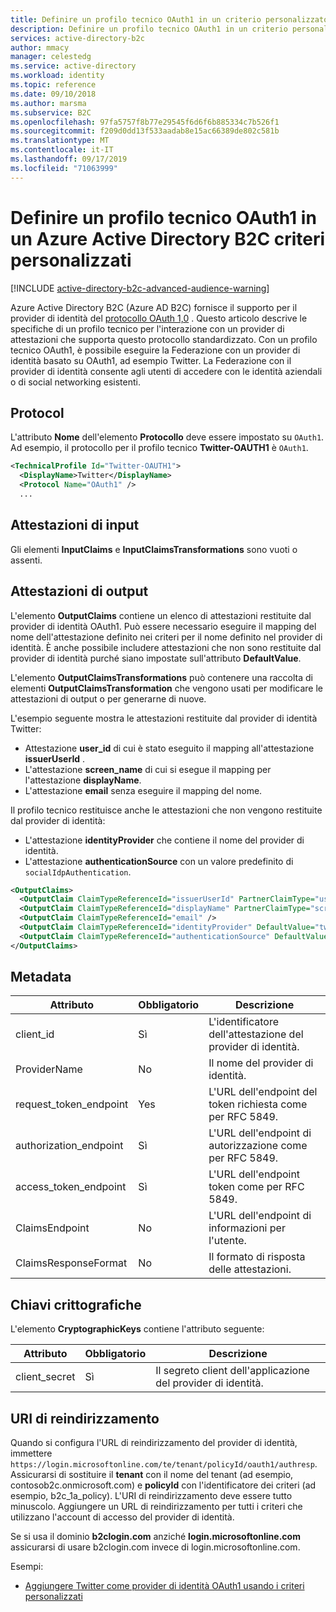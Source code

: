 ```yaml
---
title: Definire un profilo tecnico OAuth1 in un criterio personalizzato in Azure Active Directory B2C | Microsoft Docs
description: Definire un profilo tecnico OAuth1 in un criterio personalizzato in Azure Active Directory B2C.
services: active-directory-b2c
author: mmacy
manager: celestedg
ms.service: active-directory
ms.workload: identity
ms.topic: reference
ms.date: 09/10/2018
ms.author: marsma
ms.subservice: B2C
ms.openlocfilehash: 97fa5757f8b77e29545f6d6f6b885334c7b526f1
ms.sourcegitcommit: f209d0dd13f533aadab8e15ac66389de802c581b
ms.translationtype: MT
ms.contentlocale: it-IT
ms.lasthandoff: 09/17/2019
ms.locfileid: "71063999"
---
```

# <a name="define-an-oauth1-technical-profile-in-an-azure-active-directory-b2c-custom-policy"></a>Definire un profilo tecnico OAuth1 in un Azure Active Directory B2C criteri personalizzati

[!INCLUDE [active-directory-b2c-advanced-audience-warning](../../includes/active-directory-b2c-advanced-audience-warning.md)]

Azure Active Directory B2C (Azure AD B2C) fornisce il supporto per il provider di identità del [protocollo OAuth 1,0](https://tools.ietf.org/html/rfc5849) . Questo articolo descrive le specifiche di un profilo tecnico per l'interazione con un provider di attestazioni che supporta questo protocollo standardizzato. Con un profilo tecnico OAuth1, è possibile eseguire la Federazione con un provider di identità basato su OAuth1, ad esempio Twitter. La Federazione con il provider di identità consente agli utenti di accedere con le identità aziendali o di social networking esistenti.

## <a name="protocol"></a>Protocol

L'attributo **Nome** dell'elemento **Protocollo** deve essere impostato su `OAuth1`. Ad esempio, il protocollo per il profilo tecnico **Twitter-OAUTH1** è `OAuth1`.

```XML
<TechnicalProfile Id="Twitter-OAUTH1">
  <DisplayName>Twitter</DisplayName>
  <Protocol Name="OAuth1" />
  ...
```

## <a name="input-claims"></a>Attestazioni di input

Gli elementi **InputClaims** e **InputClaimsTransformations** sono vuoti o assenti.

## <a name="output-claims"></a>Attestazioni di output

L'elemento **OutputClaims** contiene un elenco di attestazioni restituite dal provider di identità OAuth1. Può essere necessario eseguire il mapping del nome dell'attestazione definito nei criteri per il nome definito nel provider di identità. È anche possibile includere attestazioni che non sono restituite dal provider di identità purché siano impostate sull'attributo **DefaultValue**.

L'elemento **OutputClaimsTransformations** può contenere una raccolta di elementi **OutputClaimsTransformation** che vengono usati per modificare le attestazioni di output o per generarne di nuove.

L'esempio seguente mostra le attestazioni restituite dal provider di identità Twitter:

- Attestazione **user_id** di cui è stato eseguito il mapping all'attestazione **issuerUserId** .
- L'attestazione **screen_name** di cui si esegue il mapping per l'attestazione **displayName**.
- L'attestazione **email** senza eseguire il mapping del nome.

Il profilo tecnico restituisce anche le attestazioni che non vengono restituite dal provider di identità:

- L'attestazione **identityProvider** che contiene il nome del provider di identità.
- L'attestazione **authenticationSource** con un valore predefinito di `socialIdpAuthentication`.

```xml
<OutputClaims>
  <OutputClaim ClaimTypeReferenceId="issuerUserId" PartnerClaimType="user_id" />
  <OutputClaim ClaimTypeReferenceId="displayName" PartnerClaimType="screen_name" />
  <OutputClaim ClaimTypeReferenceId="email" />
  <OutputClaim ClaimTypeReferenceId="identityProvider" DefaultValue="twitter.com" />
  <OutputClaim ClaimTypeReferenceId="authenticationSource" DefaultValue="socialIdpAuthentication" />
</OutputClaims>
```

## <a name="metadata"></a>Metadata

| Attributo | Obbligatorio | Descrizione |
| --------- | -------- | ----------- |
| client_id | Sì | L'identificatore dell'attestazione del provider di identità. |
| ProviderName | No | Il nome del provider di identità. |
| request_token_endpoint | Yes | L'URL dell'endpoint del token richiesta come per RFC 5849. |
| authorization_endpoint | Sì | L'URL dell'endpoint di autorizzazione come per RFC 5849. |
| access_token_endpoint | Sì | L'URL dell'endpoint token come per RFC 5849. |
| ClaimsEndpoint | No | L'URL dell'endpoint di informazioni per l'utente. |
| ClaimsResponseFormat | No | Il formato di risposta delle attestazioni.|

## <a name="cryptographic-keys"></a>Chiavi crittografiche

L'elemento **CryptographicKeys** contiene l'attributo seguente:

| Attributo | Obbligatorio | Descrizione |
| --------- | -------- | ----------- |
| client_secret | Sì | Il segreto client dell'applicazione del provider di identità.   |

## <a name="redirect-uri"></a>URI di reindirizzamento

Quando si configura l'URL di reindirizzamento del provider di identità, immettere `https://login.microsoftonline.com/te/tenant/policyId/oauth1/authresp`. Assicurarsi di sostituire il **tenant** con il nome del tenant (ad esempio, contosob2c.onmicrosoft.com) e **policyId** con l'identificatore dei criteri (ad esempio, b2c_1a_policy). L'URI di reindirizzamento deve essere tutto minuscolo. Aggiungere un URL di reindirizzamento per tutti i criteri che utilizzano l'account di accesso del provider di identità.

Se si usa il dominio **b2clogin.com** anziché **login.microsoftonline.com** assicurarsi di usare b2clogin.com invece di login.microsoftonline.com.

Esempi:

- [Aggiungere Twitter come provider di identità OAuth1 usando i criteri personalizzati](active-directory-b2c-custom-setup-twitter-idp.md)













